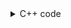 <details><summary>C++ code</summary>

Runtime `3 ms` Beats `65.69%`.<br>
Memory `9.3 MB` Beats `5.14%`.

![](../../../../assets/93.png)

</details>
